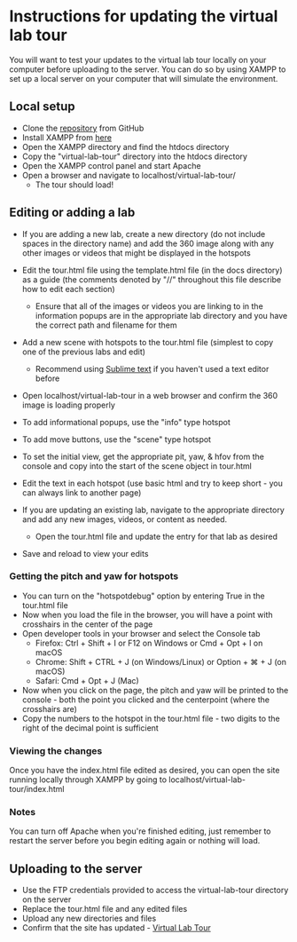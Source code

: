 # Instructions for updating the virtual lab tour

You will want to test your updates to the virtual lab tour locally on your computer before uploading to the server. You can do so by using XAMPP to set up a local server on your computer that will simulate the environment.

## Local setup

- Clone the [repository](https://github.com/deidrebrin/virtual-lab-tour) from GitHub
- Install XAMPP from [here](https://www.apachefriends.org/index.html)
- Open the XAMPP directory and find the htdocs directory
- Copy the "virtual-lab-tour" directory into the htdocs directory
- Open the XAMPP control panel and start Apache
- Open a browser and navigate to localhost/virtual-lab-tour/
  - The tour should load!

## Editing or adding a lab

- If you are adding a new lab, create a new directory (do not include spaces in the directory name) and add the 360 image along with any other images or videos that might be displayed in the hotspots
- Edit the tour.html file using the template.html file (in the docs directory) as a guide (the comments denoted by "//" throughout this file describe how to edit each section)
  - Ensure that all of the images or videos you are linking to in the information popups are in the appropriate lab directory and you have the correct path and filename for them
- Add a new scene with hotspots to the tour.html file (simplest to copy one of the previous labs and edit)
  - Recommend using [Sublime text](https://www.sublimetext.com/) if you haven't used a text editor before
- Open localhost/virtual-lab-tour in a web browser and confirm the 360 image is loading properly
- To add informational popups, use the "info" type hotspot
- To add move buttons, use the "scene" type hotspot
- To set the initial view, get the appropriate pit, yaw, & hfov from the console and copy into the start of the scene object in tour.html
- Edit the text in each hotspot (use basic html and try to keep short - you can always link to another page)

- If you are updating an existing lab, navigate to the appropriate directory and add any new images, videos, or content as needed.

  - Open the tour.html file and update the entry for that lab as desired

- Save and reload to view your edits

### Getting the pitch and yaw for hotspots

- You can turn on the "hotspotdebug" option by entering True in the tour.html file
- Now when you load the file in the browser, you will have a point with crosshairs in the center of the page
- Open developer tools in your browser and select the Console tab
  - Firefox: Ctrl + Shift + I or F12 on Windows or Cmd + Opt + I on macOS
  - Chrome: Shift + CTRL + J (on Windows/Linux) or Option + ⌘ + J (on macOS)
  - Safari: Cmd + Opt + J (Mac)
- Now when you click on the page, the pitch and yaw will be printed to the console - both the point you clicked and the centerpoint (where the crosshairs are)
- Copy the numbers to the hotspot in the tour.html file - two digits to the right of the decimal point is sufficient

### Viewing the changes

Once you have the index.html file edited as desired, you can open the site running locally through XAMPP by going to localhost/virtual-lab-tour/index.html

### Notes

You can turn off Apache when you're finished editing, just remember to restart the server before you begin editing again or nothing will load.

## Uploading to the server

- Use the FTP credentials provided to access the virtual-lab-tour directory on the server
- Replace the tour.html file and any edited files
- Upload any new directories and files
- Confirm that the site has updated - [Virtual Lab Tour](https://dal.ucla.edu/virtual-lab-tour/)
